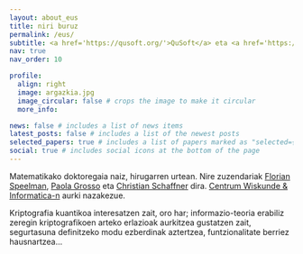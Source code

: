 ```yaml
---
layout: about_eus
title: niri buruz
permalink: /eus/
subtitle: <a href='https://qusoft.org/'>QuSoft</a> eta <a href='https://mns-research.nl/'>MNS, University of Amsterdam</a>, Herbehereak.
nav: true
nav_order: 10

profile:
  align: right
  image: argazkia.jpg
  image_circular: false # crops the image to make it circular
  more_info:

news: false # includes a list of news items
latest_posts: false # includes a list of the newest posts
selected_papers: true # includes a list of papers marked as "selected={true}"
social: true # includes social icons at the bottom of the page
---
```


Matematikako doktoregaia naiz, hirugarren urtean. Nire zuzendariak [Florian Speelman](https://www.cwi.nl/en/people/florian-speelman/), [Paola Grosso](https://staff.fnwi.uva.nl/p.grosso/) eta [Christian Schaffner](https://staff.science.uva.nl/c.schaffner/) dira. [Centrum Wiskunde & Informatica-n](https://www.cwi.nl) aurki nazakezue.

Kriptografia kuantikoa interesatzen zait, oro har; informazio-teoria erabiliz zeregin kriptografikoen arteko erlazioak aurkitzea gustatzen zait, segurtasuna definitzeko modu ezberdinak aztertzea, funtzionalitate berriez hausnartzea...
